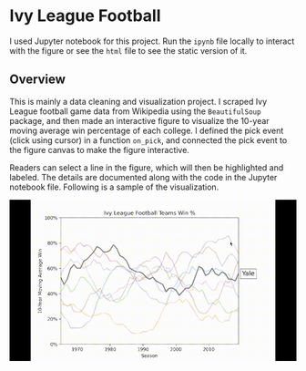 # Ivy League Football

I used Jupyter notebook for this project. Run the `ipynb` file locally to interact with the figure or see the `html` file to see the static version of it.

## Overview
This is mainly a data cleaning and visualization project. I scraped Ivy League football game data from Wikipedia using the `BeautifulSoup` package, and then made an interactive figure to visualize the 10-year moving average win percentage of each college. I defined the pick event (click using cursor) in a function `on_pick`, and connected the pick event to the figure canvas to make the figure interactive. 

Readers can select a line in the figure, which will then be highlighted and labeled. The details are documented along with the code in the Jupyter notebook file. Following is a sample of the visualization.

![alt_text](sample_figure.gif)
